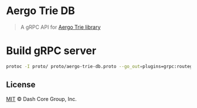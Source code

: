 # Aergo Trie DB

> A gRPC API for [Aergo Trie library](https://github.com/aergoio/aergo/tree/develop/pkg/trie)

# Build gRPC server

```bash
protoc -I proto/ proto/aergo-trie-db.proto --go_out=plugins=grpc:routeguide
```

## License

[MIT](LICENSE) &copy; Dash Core Group, Inc.
